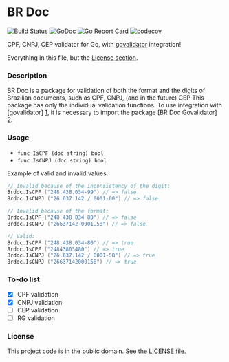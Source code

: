 # BR Doc

[![Build Status](https://travis-ci.org/Nhanderu/brdoc.svg?branch=master)](https://travis-ci.org/Nhanderu/brdoc)
[![GoDoc](https://godoc.org/github.com/Nhanderu/brdoc?status.png)](https://godoc.org/github.com/Nhanderu/brdoc)
[![Go Report Card](https://goreportcard.com/badge/github.com/Nhanderu/brdoc)](https://goreportcard.com/report/github.com/Nhanderu/brdoc)
[![codecov](https://codecov.io/gh/Nhanderu/brdoc/branch/master/graph/badge.svg)](https://codecov.io/gh/Nhanderu/brdoc)

CPF, CNPJ, CEP validator for Go, with [govalidator][1] integration!

Everything in this file, but the [License section](#license).

### Description

BR Doc is a package for validation of both the format and the digits of Brazilian documents, such as CPF, CNPJ, (and in the future) CEP This package has only the individual validation functions. To use integration with [govalidator] [1], it is necessary to import the package [BR Doc Govalidator] [2].

### Usage

- `func IsCPF (doc string) bool`
- `func IsCNPJ (doc string) bool`

Example of valid and invalid values:

```go
// Invalid because of the inconsistency of the digit:
Brdoc.IsCPF ("248.438.034-99") // => false
Brdoc.IsCNPJ ("26.637.142 / 0001-00") // => false

// Invalid because of the format:
Brdoc.IsCPF ("248 438 034 80") // => false
Brdoc.IsCNPJ ("26637142-0001.58") // => false

// Valid:
Brdoc.IsCPF ("248.438.034-80") // => true
Brdoc.IsCPF ("24843803480") // => true
Brdoc.IsCNPJ ("26.637.142 / 0001-58") // => true
Brdoc.IsCNPJ ("26637142000158") // => true
```

### To-do list

- [x] CPF validation
- [x] CNPJ validation
- [ ] CEP validation
- [ ] RG validation

### License

This project code is in the public domain. See the [LICENSE file][3].

[1]: https://github.com/asaskevich/govalidator
[2]: https://github.com/Nhanderu/brdoc/govalidator
[3]: https://github.com/Nhanderu/brdoc/blob/master/LICENSE
